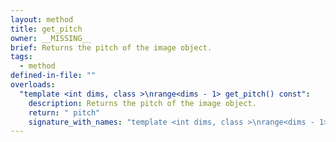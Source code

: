 ```yaml
---
layout: method
title: get_pitch
owner: __MISSING__
brief: Returns the pitch of the image object.
tags:
  - method
defined-in-file: ""
overloads:
  "template <int dims, class >\nrange<dims - 1> get_pitch() const":
    description: Returns the pitch of the image object.
    return: " pitch"
    signature_with_names: "template <int dims, class >\nrange<dims - 1> get_pitch() const"
---
```

